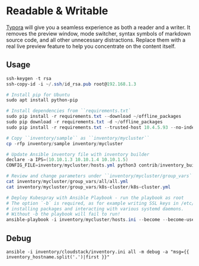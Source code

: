 # Readable & Writable

[Typora](https://www.typora.io/) will give you a seamless experience as both a reader and a writer. It removes the preview window, mode switcher, syntax symbols of markdown source code, and all other unnecessary distractions. Replace them with a real live preview feature to help you concentrate on the content itself.

## Usage

```powershell
ssh-keygen -t rsa
ssh-copy-id -i ~/.ssh/id_rsa.pub root@192.168.1.3

# Install pip for Ubuntu
sudo apt install python-pip

# Install dependencies from ``requirements.txt`
sudo pip install -r requirements.txt --download ~/offline_packages
sudo pip download -r requirements.txt -d ~/offline_packages
sudo pip install -r requirements.txt --trusted-host 10.4.5.93 --no-index --find-links=http://10.4.5.93/public/software/offline_packages/

# Copy ``inventory/sample`` as ``inventory/mycluster``
cp -rfp inventory/sample inventory/mycluster

# Update Ansible inventory file with inventory builder
declare -a IPS=(10.10.1.3 10.10.1.4 10.10.1.5)
CONFIG_FILE=inventory/mycluster/hosts.yml python3 contrib/inventory_builder/inventory.py ${IPS[@]}

# Review and change parameters under ``inventory/mycluster/group_vars``
cat inventory/mycluster/group_vars/all/all.yml
cat inventory/mycluster/group_vars/k8s-cluster/k8s-cluster.yml

# Deploy Kubespray with Ansible Playbook - run the playbook as root
# The option `-b` is required, as for example writing SSL keys in /etc/,
# installing packages and interacting with various systemd daemons.
# Without -b the playbook will fail to run!
ansible-playbook -i inventory/mycluster/hosts.ini --become --become-user=root cluster.yml
```

## Debug
```sbtshell
ansible -i inventory/cloudstack/inventory.ini all -m debug -a "msg={{ inventory_hostname.split('.')|first }}"
```
